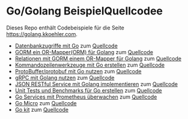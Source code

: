 # Go/Golang BeispielQuellcodee

Dieses Repo enthält Codebeispiele für die Seite https://golang.kkoehler.com.

* [Datenbankzugriffe mit Go](https://golang.kkoehler.com/artikel/golang-datenbankzugriffe-sql/) zum [Quellcode](./db)
* [GORM ein OR-Mapper(ORM) für Golang](https://golang.kkoehler.com/artikel/go-datenbank-orm/) zum [Quellcode](./gorm)
* [Relationen mit GORM einem OR-Mapper für Golang](https://golang.kkoehler.com/artikel/go-datenbank-orm-association/) zum [Quellcode](./gorm-rel)
* [Kommandozeilenwerkzeuge mit Go erstellen](https://golang.kkoehler.com/artikel/go-commandline/) zum [Quellcode](./cmd)
* [ProtoBuffer/protobuf mit Go nutzen](https://golang.kkoehler.com/artikel/protobuffer-mit-golang)  zum [Quellcode](./protobuffer)
* [gRPC mit Golang nutzen](https://golang.kkoehler.com/artikel/grpc-mit-golang) zum [Quellcode](./grpc)
* [JSON RESTful Service mit Golang implementieren](https://golang.kkoehler.com/json-rest-service-mit-golang/) zum [Quellcode](./jsonrest)
* [Unit Tests und Benchmarks für Go erstellen](https://golang.kkoehler.com/unit-tests-und-benchmarks-mit-go/) zum [Quellcode](./testing)
* [Go Services mit Prometheus überwachen](https://golang.kkoehler.com/go-service-mit-prometheus-ueberwachen/) zum [Quellcode](./prometheus)
* [Go Micro](https://golang.kkoehler.com/go-cloud-microservice/#go-micro) zum [Quellcode](./go-micro)
* [Go kit](https://golang.kkoehler.com/go-cloud-microservice/#go-kit) zum [Quellcode](./go-kit)